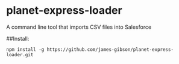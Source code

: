 # planet-express-loader
A command line tool that imports CSV files into Salesforce

##Install:

`npm install -g https://github.com/james-gibson/planet-express-loader.git`

